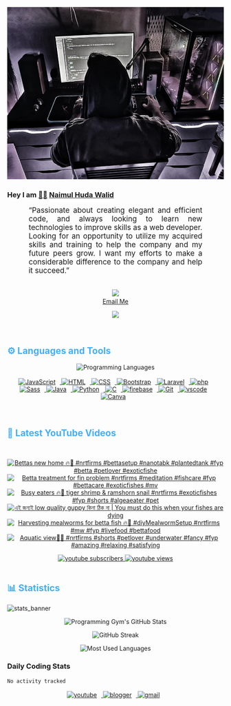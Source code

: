 <!-- ![github_cover_banner](https://www.digitalsolutionservices.com/img/services/web%20development.gif)-->

<div align="center" style="display:block;">
    <img height="400px" width="100%" alt="github cover banner" src="https://raw.githubusercontent.com/NaimulHudaWalid/NaimulHudaWalid/main/272276268_3114779035434264_920860974401480824_n.jpg"/> 
</div>

### Hey I am [👨🏻‍][facebook] [Naimul Huda Walid][youtube]



<p align:"center" style="text-align: justify; margin: 0 50px; font-size: 17px;" >
   “Passionate about creating elegant and efficient code, and always looking to learn new technologies to improve skills as a web developer. Looking for an opportunity to utilize my acquired skills and training to help the company and my future peers grow. I want my efforts to make a considerable difference to the company and help it succeed.”
<br>
<br>
<div align="center">

![](https://visitor-badge.glitch.me/badge?page_id=NaimulHudaWalid)
    <br />
[Email Me](mailto:dev.naimulhuda@gmail.com)
</div>
</p>
<!-- Typing SVG by DenverCoder1 - https://github.com/DenverCoder1/readme-typing-svg -->
<p align="center">
<!--   <a href="https://github.com/DenverCoder1/readme-typing-svg"> -->
    <img src="https://readme-typing-svg.herokuapp.com?color=E22FE4&width=380&height=45&lines=Open-Source+Enthusiast;Learning+In+Public;Empowering+Others;Nice+To+Meet+You+...&center=true"></a>

</p>
<br>
<!-- Languages and Tools -->

<h2 style="color: #44AEFB">⚙️ Languages and Tools</h2>
<div align="center" style="display:block;">
    <img width="100px" alt="Programming Languages" src="https://user-images.githubusercontent.com/78341798/194531121-47b0119a-ce00-439d-b586-125f86acb098.png"/> 
</div>
<br>   
<!-- Icons Resources -->
<!-- https://devicon.dev/ -->
<!-- https://cdn.jsdelivr.net/npm/simple-icons@v3/icons/ -->
<div align="center">
  <a href="https://developer.mozilla.org/en-US/docs/Web/JavaScript" target="_blank" rel="noreferrer">
      <img  alt="JavaScript" height="50px" style="padding-right:10px;" src="https://cdn.jsdelivr.net/gh/devicons/devicon/icons/javascript/javascript-plain.svg"/>
  </a>
  
 
  <a href="https://developer.mozilla.org/en-US/docs/Web/HTML" target="_blank" rel="noreferrer">
      <img  alt="HTML" height="50px" style="padding-right:10px;" src="https://cdn.jsdelivr.net/gh/devicons/devicon/icons/html5/html5-original.svg"/>
  </a>
  <a href="https://developer.mozilla.org/en-US/docs/Web/CSS" target="_blank" rel="noreferrer">
      <img  alt="CSS" height="50px" style="padding-right:10px;" src="https://cdn.jsdelivr.net/gh/devicons/devicon/icons/css3/css3-original.svg"/>
  </a>
  <a href="https://getbootstrap.com/" target="_blank" rel="noreferrer">
      <img  alt="Bootstrap" height="50px" style="padding-right:10px;" src="https://cdn.jsdelivr.net/gh/devicons/devicon/icons/bootstrap/bootstrap-original.svg"/>
  </a> 
  <a href="https://laravel.com/" target="_blank" rel="noreferrer">
      <img  alt="Laravel" height="50px" style="padding-right:10px;" src="https://cdn.jsdelivr.net/gh/devicons/devicon/icons/laravel/laravel-plain.svg"/>
  </a>
  <a href="https://www.php.net/" target="_blank" rel="noreferrer">
      <img  alt="php" height="50px" style="padding-right:10px;" src="https://cdn.jsdelivr.net/gh/devicons/devicon/icons/php/php-original.svg"/>
  </a>
  <a href="https://sass-lang.com/" target="_blank" rel="noreferrer">
      <img  alt="Sass" height="50px" style="padding-right:10px;" src="https://cdn.jsdelivr.net/gh/devicons/devicon/icons/sass/sass-original.svg"/>
  </a>
  <a href="https://www.java.com/en/" target="_blank" rel="noreferrer">
      <img  alt="Java" height="50px" style="padding-right:10px;" src="https://cdn.jsdelivr.net/gh/devicons/devicon/icons/java/java-original.svg"/>
  </a>    
  <a href="https://www.python.org/" target="_blank" rel="noreferrer">
      <img  alt="Python" height="50px" style="padding-right:10px;" src="https://cdn.jsdelivr.net/gh/devicons/devicon/icons/python/python-original.svg"/>
  </a>
  <a href="https://www.cprogramming.com/" target="_blank" rel="noreferrer">
      <img  alt="C" height="50px" style="padding-right:10px;" src="https://cdn.jsdelivr.net/gh/devicons/devicon/icons/c/c-original.svg"/>
  </a>
  
  <a href="https://firebase.google.com/" target="_blank" rel="noreferrer">
      <img  alt="firebase" height="50px" style="padding-right:10px;" src="https://cdn.jsdelivr.net/gh/devicons/devicon/icons/firebase/firebase-plain.svg"/>
  </a>
 
  <a href="https://git-scm.com/" target="_blank" rel="noreferrer">
      <img  alt="Git" height="50px" style="padding-right:10px;" src="https://cdn.jsdelivr.net/gh/devicons/devicon/icons/git/git-original.svg"/>
  </a>
  
  <a href="https://code.visualstudio.com/" target="_blank" rel="noreferrer">
      <img  alt="vscode" height="50px" style="padding-right:10px;"src="https://cdn.jsdelivr.net/gh/devicons/devicon/icons/vscode/vscode-original.svg"/>
  </a>
  <a href="https://www.canva.com/" target="_blank" rel="noreferrer">
      <img  alt="Canva" height="50px" style="padding-right:10px;" src="https://cdn.jsdelivr.net/gh/devicons/devicon/icons/canva/canva-original.svg"/> 
  </a>
</div>
<br>
<br>

<!-- Latest YouTube Videos -->

<h2 style="color: #44AEFB">🎦 Latest YouTube Videos</h2>
<br />

<!-- Resource/Reference: https://github.com/DenverCoder1/github-readme-youtube-cards -->
<div class="youtube videos cards" align="center">

<!-- BEGIN YOUTUBE-CARDS -->
[![Bettas new home 🔥🖤 #nrtfirms #bettasetup #nanotabk #plantedtank #fyp #betta #petlover #exoticfishe](https://ytcards.demolab.com/?id=I2xeamYxs3s&title=Bettas+new+home+%F0%9F%94%A5%F0%9F%96%A4+%23nrtfirms+%23bettasetup+%23nanotabk+%23plantedtank+%23fyp+%23betta+%23petlover+%23exoticfishe&lang=en&timestamp=1708346997&background_color=%230d1117&title_color=%23ffffff&stats_color=%23dedede&max_title_lines=1&width=250&border_radius=5 "Bettas new home 🔥🖤 #nrtfirms #bettasetup #nanotabk #plantedtank #fyp #betta #petlover #exoticfishe")](https://www.youtube.com/watch?v=I2xeamYxs3s)
[![Betta treatment for fin problem #nrtfirms #meditation #fishcare #fyp #bettacare #exoticfishes #mv](https://ytcards.demolab.com/?id=-yM9aNLDTx4&title=Betta+treatment+for+fin+problem+%23nrtfirms+%23meditation+%23fishcare+%23fyp+%23bettacare+%23exoticfishes+%23mv&lang=en&timestamp=1708330941&background_color=%230d1117&title_color=%23ffffff&stats_color=%23dedede&max_title_lines=1&width=250&border_radius=5 "Betta treatment for fin problem #nrtfirms #meditation #fishcare #fyp #bettacare #exoticfishes #mv")](https://www.youtube.com/watch?v=-yM9aNLDTx4)
[![Busy eaters 🔥🖤 tiger shrimp & ramshorn snail #nrtfirms #exoticfishes #fyp #shorts #algeaeater #pet](https://ytcards.demolab.com/?id=7jZMJByv4II&title=Busy+eaters+%F0%9F%94%A5%F0%9F%96%A4+tiger+shrimp+%26+ramshorn+snail+%23nrtfirms+%23exoticfishes+%23fyp+%23shorts+%23algeaeater+%23pet&lang=en&timestamp=1708317935&background_color=%230d1117&title_color=%23ffffff&stats_color=%23dedede&max_title_lines=1&width=250&border_radius=5 "Busy eaters 🔥🖤 tiger shrimp & ramshorn snail #nrtfirms #exoticfishes #fyp #shorts #algeaeater #pet")](https://www.youtube.com/watch?v=7jZMJByv4II)
[![এই জন্যই low quality guppy কিনা ঠিক না  | You must do this when your fishes are dying](https://ytcards.demolab.com/?id=ZBhmOfRONXI&title=%E0%A6%8F%E0%A6%87+%E0%A6%9C%E0%A6%A8%E0%A7%8D%E0%A6%AF%E0%A6%87+low+quality+guppy+%E0%A6%95%E0%A6%BF%E0%A6%A8%E0%A6%BE+%E0%A6%A0%E0%A6%BF%E0%A6%95+%E0%A6%A8%E0%A6%BE++%7C+You+must+do+this+when+your+fishes+are+dying&lang=en&timestamp=1708281807&background_color=%230d1117&title_color=%23ffffff&stats_color=%23dedede&max_title_lines=1&width=250&border_radius=5 "এই জন্যই low quality guppy কিনা ঠিক না  | You must do this when your fishes are dying")](https://www.youtube.com/watch?v=ZBhmOfRONXI)
[![Harvesting mealworms for betta fish 🔥🖤 #diyMealwormSetup #nrtfirms #mw  #fyp #livefood #bettafood](https://ytcards.demolab.com/?id=4V7n8u0s-JU&title=Harvesting+mealworms+for+betta+fish+%F0%9F%94%A5%F0%9F%96%A4+%23diyMealwormSetup+%23nrtfirms+%23mw++%23fyp+%23livefood+%23bettafood&lang=en&timestamp=1708262643&background_color=%230d1117&title_color=%23ffffff&stats_color=%23dedede&max_title_lines=1&width=250&border_radius=5 "Harvesting mealworms for betta fish 🔥🖤 #diyMealwormSetup #nrtfirms #mw  #fyp #livefood #bettafood")](https://www.youtube.com/watch?v=4V7n8u0s-JU)
[![Aquatic view🖤🔥 #nrtfirms #shorts #petlover #underwater #fancy #fyp #amazing #relaxing  #satisfying](https://ytcards.demolab.com/?id=Ko02kKlEHbY&title=Aquatic+view%F0%9F%96%A4%F0%9F%94%A5+%23nrtfirms+%23shorts+%23petlover+%23underwater+%23fancy+%23fyp+%23amazing+%23relaxing++%23satisfying&lang=en&timestamp=1708223250&background_color=%230d1117&title_color=%23ffffff&stats_color=%23dedede&max_title_lines=1&width=250&border_radius=5 "Aquatic view🖤🔥 #nrtfirms #shorts #petlover #underwater #fancy #fyp #amazing #relaxing  #satisfying")](https://www.youtube.com/watch?v=Ko02kKlEHbY)
<!-- END YOUTUBE-CARDS -->
</div>

<!-- Begin Youtube Buttons -->
<!-- Resource/Reference:  https://github.com/DenverCoder1/custom-icon-badges -->
<div class="youtube buttons" align="center">
    <a href="https://www.youtube.com/channel/UCa3YaFwzSII0kKg3Nads2dQ"  target="_blank">
        <img alt="youtube subscribers" src="https://img.shields.io/youtube/channel/subscribers/UCa3YaFwzSII0kKg3Nads2dQ?logo=youtube&logoColor=red&style=for-the-badge"/>
    </a> 
    <a href="https://www.youtube.com/channel/UCa3YaFwzSII0kKg3Nads2dQ"  target="_blank">
        <img alt="youtube views" src="https://custom-icon-badges.demolab.com/youtube/channel/views/UCa3YaFwzSII0kKg3Nads2dQ?color=%23E05D44&logo=eye&logoColor=white&style=for-the-badge&labelColor=#555555"/>
    </a> 
</div>
<br>
<!-- End Youtube Buttons -->

<!-- Statistics -->

<h2 style="color: #44AEFB">📊 Statistics</h2>

![stats_banner](https://user-images.githubusercontent.com/78341798/194534778-d662496c-ae00-4e8d-ae9b-b90912054e7f.gif)

<!-- Begin Stats Cards -->
<!-- Resources:  -->
<!-- Github & Languages Stats: https://github.com/naimul15-12090/github-readme-stats --> 
<!-- Streak Stats: https://github.com/denvercoder1/github-readme-streak-stats -->
<!-- Change the value after ?username= to your GitHub username. -->
<div class="stats" align="center">

![Programming Gym's GitHub Stats](https://github-readme-stats.vercel.app/api?username=NaimulHudaWalid&hide=stars&count_private=true&show_icons=true&theme=algolia&border_radius=20)

![GitHub Streak](https://streak-stats.demolab.com?user=NaimulHudaWalid&count_private=true&theme=algolia&border_radius=22)

![Most Used Languages](https://github-readme-stats.vercel.app/api/top-langs/?username=NaimulHudaWalid&langs_count=8&layout=compact&show_icons=true&theme=algolia&border_radius=20)
    
<!-- ![Top Langs](https://github-readme-stats.vercel.app/api/top-langs/?username=naimul15-12090&langs_count=8) -->
<!-- [![Top Langs](https://github-readme-stats.vercel.app/api/top-langs/?username=naimul15-12090&layout=compact)](https://github.com/anuraghazra/github-readme-stats)
 -->
    
</div>
<!--  End Stats Cards -->



### Daily Coding Stats
<!--START_SECTION:waka-->

```txt
No activity tracked
```

<!--END_SECTION:waka-->
<!-- Begin Footer -->
<!-- Icons Resources -->
<!-- https://devicon.dev/ -->
<div class="footer" align="center" style="margin:15px;">
    <a href="https://www.youtube.com/channel/UCa3YaFwzSII0kKg3Nads2dQ" target="_blank">
        <img  style="margin:0 10px 10px 0;" src="https://user-images.githubusercontent.com/78341798/194531650-698ef1b1-9cbd-4b4f-96ef-5a2ec4b5d7e6.svg" alt="youtube" width="40px"/>
    </a>
    <a href="https://www.linkedin.com/in/naimulhudawalid/" target="_blank">
        <img style="margin:0 10px 10px 0;" src="https://user-images.githubusercontent.com/78341798/194531458-b5dfeb1b-bad5-4dfa-909a-2e402262db9a.svg" alt="blogger" width="40px"/>
    </a>
    <a href="mailto:dev.naimulhuda@gmail.com" target="_blank">
        <img style="margin:0 10px 10px 0;" src="https://user-images.githubusercontent.com/78341798/194531383-ddb2b774-5bb9-491c-b601-4a4a7d9792fb.svg" alt="gmail" width="40px"/>
    </a>
</div>
<!-- End Footer -->

[youtube]: https://www.youtube.com/channel/UCa3YaFwzSII0kKg3Nads2dQ
[facebook]: https://www.facebook.com/profile.php?id=100007065945838
